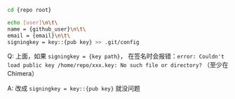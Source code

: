 ```sh
cd {repo root}
```

```sh
echo [user]\n\t\
name = {github_user}\n\t\
email = {email}\n\t\
signingkey = key::{pub key} >> .git/config
```

Q: 上面，如果 `signingkey = {key path}`，
在签名时会报错：`error: Couldn't load public key /home/repo/xxx.key: No such file or directory?`
（至少在 Chimera）

A: 改成 `signingkey = key::{pub key}` 就没问题
